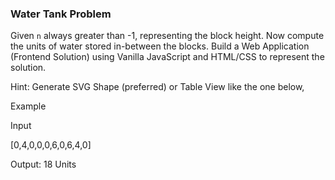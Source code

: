 ### Water Tank Problem  
  
Given `n` always greater than -1, representing the block height. Now compute the units 
of water stored in-between the blocks. Build a Web Application (Frontend Solution) 
using Vanilla JavaScript and HTML/CSS to represent the solution.   
  
Hint: Generate SVG Shape (preferred) or Table View like the one below, 
  
Example  
  
Input 
  
[0,4,0,0,0,6,0,6,4,0] 

Output: 18 Units